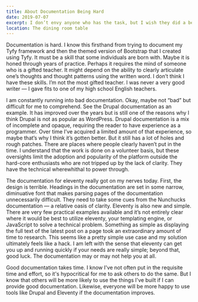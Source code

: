 ```yaml
---
title: About Documentation Being Hard
date: 2019-07-07
excerpt: I don’t envy anyone who has the task, but I wish they did a better job.
location: The dining room table
---
```

Documentation is hard. I know this firsthand from trying to document my Tyfy framework and then the themed version of Bootstrap that I created using Tyfy. It must be a skill that some individuals are born with. Maybe it is honed through years of practice. Perhaps it requires the mind of someone who is a gifted teacher. It might depend on the ability to clearly articulate one’s thoughts and thought patterns using the written word. I don’t think I have these skills. I’m not the most gifted teacher. I was never a very good writer — I gave fits to one of my high school English teachers.

I am constantly running into bad documentation. Okay, maybe not “bad” but difficult for me to comprehend. See the Drupal documentation as an example. It has improved over the years but is still one of the reasons why I think Drupal is not as popular as WordPress. Drupal documentation is a mix of incomplete and opaque, requiring the reader to have experience as a programmer. Over time I’ve acquired a limited amount of that experience, so maybe that’s why I think it’s gotten better. But it still has a lot of holes and rough patches. There are places where people clearly haven’t put in the time. I understand that the work is done on a volunteer basis, but these oversights limit the adoption and popularity of the platform outside the hard-core enthusiasts who are not tripped up by the lack of clarity. They have the technical wherewhithal to power through.

The documentation for eleventy really got on my nerves today. First, the design is terrible. Headings in the documentation are set in some narrow, diminuative font that makes parsing pages of the documentation unnecessarily difficult. They need to take some cues from the Nunchucks documentation — a relative oasis of clarity. Eleventy is also new and simple. There are very few practical examples available and it’s not entirely clear where it would be best to utilize eleventy, your templating engine, or JavaScript to solve a technical problem. Something as simple as displaying the full text of the latest post on a page took an extraordinary amount of time to research. This seems like a pretty simple use case and my solution ultimately feels like a hack. I am left with the sense that eleventy can get you up and running quickly if your needs are really simple; beyond that, good luck. The documentation may or may not help you at all.

Good documentation takes time. I know I've not often put in the requisite time and effort, so it's hypocritical for me to ask others to do the same. But I know that others will be more likely to use the things I've built if I can provide good documentation. Likewise, everyone will be more happy to use tools like Drupal and Eleventy if the documentation improves. 